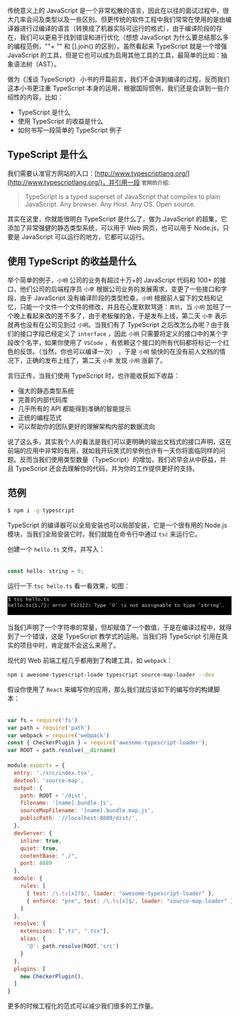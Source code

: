传统意义上的 JavaScript 是一个非常松散的语言，因此在以往的面试过程中，很大几率会问及类型以及一些区别。但更传统的软件工程中我们常常在使用的是由编译器进行过编译的语言（转换成了机器实际可运行的格式），由于编译阶段的存在，我们可以更易于找到错误和进行优化（想想 JavaScript 为什么要总结那么多的编程范例，""+ "" 和 [].join() 的区别）。虽然看起来 TypeScript 就是一个增强 JavaScript 的工具，但是它也可以成为启用其他工具的工具，最简单的比如：抽象语法树（AST）。

做为《浅谈 TypeScript》 小书的开篇前言，我们不会讲到编译的过程，反而我们这本小书更注重 TypeScript 本身的运用，根据国际惯例，我们还是会讲到一些介绍性的内容，比如：

- TypeScript 是什么
- 使用 TypeScript 的收益是什么
- 如何书写一段简单的 TypeScript 例子


## TypeScript 是什么

我们需要认准官方网站的入口：[http://www.typescriptlang.org/](http://www.typescriptlang.org/)，并引用一段 `官网的介绍`:

> TypeScript is a typed superset of JavaScript that compiles to plain JavaScript. Any browser. Any Host. Any OS. Open source.

其实在这里，你就能很明白 TypeScript 是什么了，做为 JavaScript 的超集，它添加了非常强健的静态类型系统，可以用于 Web 网页，也可以用于 Node.js，只要是 JavaScript 可以运行的地方，它都可以运行。

## 使用 TypeScript 的收益是什么

举个简单的例子，`小明` 公司的业务有超过十万+的 JavaScript 代码和 100+ 的接口，他们公司的后端程序员 `小李` 根据公司业务的发展需求，变更了一些接口和字段，由于 JavaScript 没有编译阶段的类型检查，`小明` 根据前人留下的文档和记忆，只能一个文件一个文件的修改，并且在心里默默骂道：`真坑`，当 `小明` 加班了一个晚上看起来改的差不多了，由于老板催的急，于是发布上线，第二天 `小李` 表示就再也没有在公司见到过 `小明`。当我们有了 TypeScript 之后改怎么办呢？由于我们的接口字段已经定义了 `interface` ，因此 `小明` 只需要将定义的接口中的某个字段改个名字，如果你使用了 `VSCode` ，有依赖这个接口的所有代码都将标记一个红色的反馈。（当然，你也可以编译一次） ，于是 `小明` 愉快的在没有前人文档的情况下，正确的发布上线了，第二天 `小李` 发现 `小明` 涨薪了。 

言归正传，当我们使用 TypeScript 时，也许能收获如下收益：

- 强大的静态类型系统
- 完善的内部代码库
- 几乎所有的 API 都能得到准确的智能提示
- 正统的编程范式
- 可以帮助你的团队更好的理解架构内部的数据流向

说了这么多，其实我个人的看法是我们可以更明确的输出文档式的接口声明，这在前端的应用中非常的有用，就如我开玩笑式的举例也许有一天你将面临同样的问题。反而当我们使用类型数量（TypeScript）的增加，我们迟早会从中获益，并且 TypeScript 还会去理解你的代码，并为你的工作提供更好的支持。

## 范例

```bash
$ npm i -g typescript
```

TypeScript 的编译器可以全局安装也可以局部安装，它是一个很有用的 Node.js 模块，当我们全局安装它时，我们就能在命令行中通过 `tsc` 来运行它。

创建一个 `hello.ts` 文件，并写入：

```javascript

const hello: string = 0;

```

运行一下 `tsc hello.ts` 看一看效果，如图：

![](./images/chap-01-01.png)


当我们声明了一个字符串的常量，但却赋值了一个数值，于是在编译过程中，就得到了一个错误，这是 TypeScript 教学式的运用。当我们将 TypeScript 引用在真实的项目中时，肯定就不会这么来用了。

现代的 Web 前端工程几乎都用到了构建工具，如 `webpack`：

```bash
npm i awesome-typescript-loade typescript source-map-loader --dev
```

假设你使用了 `React` 来编写你的应用，那么我们就应该如下的编写你的构建脚本：

```javascript

var fs = require('fs')
var path = require('path')
var webpack = require('webpack')
const { CheckerPlugin } = require('awesome-typescript-loader');
var ROOT = path.resolve(__dirname)

module.exports = {
  entry: './src/index.tsx',
  devtool: 'source-map',
  output: {
    path: ROOT + '/dist',
    filename: '[name].bundle.js',
    sourceMapFilename: '[name].bundle.map.js',
    publicPath: '//localhost:8889/dist/',
  },
  devServer: {
    inline: true,
    quiet: true,
    contentBase: "./",
    port: 8889
  },
  module: {
    rules: [
      { test: /\.ts[x]?$/, loader: "awesome-typescript-loader" },
      { enforce: "pre", test: /\.ts[x]$/, loader: "source-map-loader" },
    ]
  },
  resolve: {
    extensions: [".ts", ".tsx"],
    alias: {
      '@': path.resolve(ROOT,'src')
    }
  },
  plugins: [
    new CheckerPlugin(),
  ]
}
```

更多的时候工程化的范式可以减少我们很多的工作量。